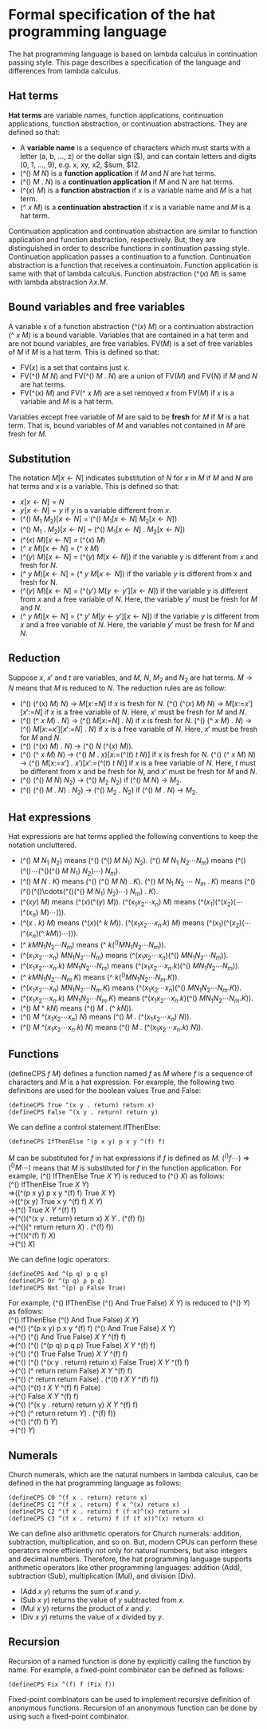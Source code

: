# Formal specification of the hat programming language

The hat programming language is based on lambda calculus in continuation passing style.
This page describes a specification of the language and differences from lambda calculus.

## Hat terms

**Hat terms** are variable names, function applications, continuation applications, function abstraction, or continuation abstractions.
They are defined so that:
- A **variable name** is a sequence of characters which must starts with a letter (a, b, ..., z) or the dollar sign ($), and can contain letters and digits (0, 1, ..., 9), e.g. x, xy, x2, $sum, $12.
- (^() $M\ N$) is a **function application** if $M$ and $N$ are hat terms.
- (^() $M\ .\ N$) is a **continuation application** if $M$ and $N$ are hat terms.
- (^($x$) $M$) is a **function abstraction** if $x$ is a variable name and $M$ is a hat term.
- (^ $x\ M$) is a **continuation abstraction** if $x$ is a variable name and $M$ is a hat term.

Continuation application and continuation abstraction are similar to function application and function abstraction, respectively.
But, they are distinguished in order to describe functions in continuation passing style.
Continuation application passes a continuation to a function.
Continuation abstraction is a function that receives a continuatoin.
Function application is same with that of lambda calculus.
Function abstraction (^($x$) $M$) is same with lambda abstraction $\lambda x. M$.

## Bound variables and free variables

A variable x of a function abstraction (^($x$) $M$) or a continuation abstraction (^ $x\ M$) is a bound variable.
Variables that are contained in a hat term and are not bound variables, are free variables.
FV($M$) is a set of free variables of $M$ if $M$ is a hat term.
This is defined so that:
- FV($x$) is a set that contains just $x$.
- FV(^() $M\ N$) and FV(^() $M\ .\ N$) are a union of FV($M$) and FV($N$) if $M$ and $N$ are hat terms.
- FV(^($x$) $M$) and FV(^ $x\ M$) are a set removed $x$ from FV($M$) if $x$ is a variable and $M$ is a hat term.

Variables except free variable of $M$ are said to be **fresh** for $M$ if $M$ is a hat term.
That is, bound variables of $M$ and variables not contained in $M$ are fresh for $M$.

## Substitution

The notation $M[x\leftarrow N]$ indicates substitution of $N$ for $x$ in $M$ if $M$ and $N$ are hat terms and $x$ is a variable.
This is defined so that:
- $x[x\leftarrow N] = N$
- $y[x\leftarrow N] = y$ if $y$ is a variable different from $x$.
- (^() $M_1\ M_2$)[$x\leftarrow N$] = (^() $M_1[x\leftarrow N]\ M_2[x\leftarrow N]$)
- (^() $M_1\ .\ M_2$)[$x\leftarrow N$] = (^() $M_1[x\leftarrow N]\ .\ M_2[x\leftarrow N]$)
- (^($x$) $M$)[$x\leftarrow N$] = (^($x$) $M$)
- (^ $x\ M$)[$x\leftarrow N$] = (^ $x\ M$)
- (^($y$) $M$)[$x\leftarrow N$] = (^($y$) $M$[$x\leftarrow N$]) if the variable y is different from $x$ and fresh for $N$.
- (^ $y\ M$)[$x\leftarrow N$] = (^ $y\ M$[$x\leftarrow N$]) if the variable $y$ is different from $x$ and fresh for N.
- (^($y$) $M$)[$x\leftarrow N$] = (^($y'$) M[$y\leftarrow y'$][$x\leftarrow N$]) if the variable $y$ is different from $x$ and a free variable of $N$.
Here, the variable $y'$ must be fresh for $M$ and $N$.
- (^ $y\ M$)[$x\leftarrow N$] = (^ $y'\ M[y\leftarrow y'][x\leftarrow N]$) if the variable $y$ is different from $x$ and a free variable of $N$.
Here, the variable $y'$ must be fresh for $M$ and $N$.

## Reduction

Suppose $x$, $x'$ and $t$ are variables, and $M$, $N$, $M_2$ and $N_2$ are hat terms.
$M$ &rarr; $N$ means that $M$ is reduced to $N$.
The reduction rules are as follow:
- (^() (^($x$) $M$) $N$) &rarr; $M$[$x$:=$N$] if $x$ is fresh for $N$.
(^() (^($x$) $M$) $N$) &rarr; $M$[$x$:=$x'$][$x'$:=$N$] if $x$ is a free variable of $N$.
Here, $x'$ must be fresh for $M$ and $N$.
- (^() (^ $x$ $M$) . $N$) &rarr; (^() $M$[$x$:=$N$] . $N$) if $x$ is fresh for $N$.
(^() (^ $x$ $M$) . $N$) &rarr; (^() $M$[$x$:=$x'$][$x'$:=$N$] . $N$) if $x$ is a free variable of $N$.
Here, $x'$ must be fresh for $M$ and $N$.
- (^() (^($x$) $M$) . $N$) &rarr; (^() $N$ (^($x$) $M$)).
- (^() (^ $x$ $M$) $N$) &rarr; (^() $M$ . $x$)[$x$:=(^($t$) $t$ $N$)] if $x$ is fresh for $N$.
(^() (^ $x$ $M$) $N$) &rarr; (^() $M$[$x$:=$x'$] . $x'$)[$x'$:=(^($t$) $t$ $N$)] if $x$ is a free variable of $N$.
Here, $t$ must be different from $x$ and be fresh for $N$, and $x'$ must be fresh for $M$ and $N$.
- (^() (^() $M$ $N$) $N_2$) &rarr; (^() $M_2$ $N_2$) if (^() $M$ $N$) &rarr; $M_2$.
- (^() (^() $M$ . $N$) . $N_2$) &rarr; (^() $M_2$ . $N_2$) if (^() $M$ . $N$) &rarr; $M_2$.

## Hat expressions

Hat expressions are hat terms applied the following conventions to keep the notation uncluttered.
- (^() $M\ N_1\ N_2$) means (^() (^() $M\ N_1$) $N_2$).
(^() $M\ N_1\ N_2 \cdots N_m$) means (^()(^()$\cdots$(^()(^() $M\ N_1$) $N_2$)$\cdots$) $N_m$).
- (^() $M\ N\ .\ K$) means (^() (^() $M\ N$) . $K$).
(^() $M\ N_1\ N_2\ \cdots\ N_m\ .\ K$) means (^()(^()(^()\cdots(^()(^() $M\ N_1$) $N_2$)$\cdots$) $N_m$) . $K$).
- (^($x y$) $M$) means (^($x$)(^($y$) $M$)).
(^($x_1 x_2 \cdots x_n$) $M$) means (^($x_1$)(^($x_2$)($\cdots$(^($x_n$) $M$)$\cdots$))).
- (^($x$ . $k$) $M$) means (^($x$)(^ $k$ $M$)).
(^($x_1 x_2 \cdots x_n . k$) $M$) means (^($x_1$)(^($x_2$)($\cdots$(^($x_n$)(^ $k M$))$\cdots$))).
- (^ $k M N_1 N_2 \cdots N_m$) means (^ $k (^() M N_1 N_2 \cdots N_m$)).
- (^($x_1 x_2 \cdots x_n$) $M N_1 N_2 \cdots N_m$) means (^($x_1 x_2 \cdots x_n$)(^() $M N_1 N_2 \cdots N_m$)).
- (^($x_1 x_2 \cdots x_n . k$) $M N_1 N_2 \cdots N_m$) means (^($x_1 x_2 \cdots x_n . k$)(^() $M N_1 N_2 \cdots N_m$)).
- (^ $k M N_1 N_2 \cdots N_m . K$) means (^ $k (^() M N_1 N_2 \cdots N_m . K$)).
- (^($x_1 x_2 \cdots x_n$) $M N_1 N_2 \cdots N_m . K$) means (^($x_1 x_2 \cdots x_n$)(^() $M N_1 N_2 \cdots N_m . K$)).
- (^($x_1 x_2 \cdots x_n . k$) $M N_1 N_2 \cdots N_m . K$) means (^($x_1 x_2 \cdots x_n . k$)(^() $M N_1 N_2 \cdots N_m . K$)).
- (^() $M$ ^ $k N$) means (^() $M$ . (^ $k N$)).
- (^() $M$ ^($x_1 x_2 \cdots x_n$) $N$) means (^() $M$ . (^($x_1 x_2 \cdots x_n$) $N$)).
- (^() $M$ ^($x_1 x_2 \cdots x_n . k$) $N$) means (^() $M$ . (^($x_1 x_2 \cdots x_n . k$) $N$)).

## Functions

(defineCPS $f\ M$) defines a function named $f$ as $M$ where $f$ is a sequence of characters and $M$ is a hat expression.
For example, the following two definitions are used for the boolean values True and False:
```
(defineCPS True ^(x y . return) return x)
(defineCPS False ^(x y . return) return y)
```
We can define a control statement IfThenElse:
```
(defineCPS IfThenElse ^(p x y) p x y ^(f) f)
```
$M$ can be substituted for $f$ in hat expressions if $f$ is defined as $M$.
$(^() f \cdots)$ &rArr; $(^() M \cdots)$ means that $M$ is substituted for $f$ in the function application.
For example, (^() IfThenElse True $X\ Y$) is reduced to (^() $X$) as follows:  
(^() IfThenElse True $X\ Y$)  
&rArr;((^(p x y) p x y ^(f) f) True $X\ Y$)  
&rarr;((^(x y) True x y ^(f) f) $X\ Y$)  
&rarr;(^() True $X\ Y$ ^(f) f)  
&rArr;(^()(^(x y . return) return x) $X\ Y$ . (^(f) f))  
&rarr;(^()(^ return return $X$) . (^(f) f))  
&rarr;(^()(^(f) f) $X$)  
&rarr;(^() $X$)

We can define logic operators:
```
(defineCPS And ^(p q) p q p)
(defineCPS Or ^(p q) p p q)
(defineCPS Not ^(p) p False True)
```
For example, (^() IfThenElse (^() And True False) $X\ Y$) is reduced to (^() $Y$) as follows:  
(^() IfThenElse (^() And True False) $X\ Y$)  
&rArr;(^() (^(p x y) p x y ^(f) f) (^() And True False) $X\ Y$)  
&rarr;(^() (^() And True False) $X\ Y$ ^(f) f)  
&rArr;(^() (^() (^(p q) p q p) True False) $X\ Y$ ^(f) f)  
&rarr;(^() (^() True False True) $X\ Y$ ^(f) f)  
&rArr;(^() (^() (^(x y . return) return x) False True) $X\ Y$ ^(f) f)  
&rarr;(^() (^ return return False) $X\ Y$ ^(f) f)  
&rarr;(^() (^ return return False) . (^($t$) $t\ X\ Y$ ^(f) f))  
&rarr;(^() (^($t$) $t\ X\ Y$ ^(f) f) False)  
&rarr;(^() False $X\ Y$ ^(f) f)  
&rArr;(^() (^(x y . return) return y) $X\ Y$ ^(f) f)  
&rarr;(^() (^ return return $Y$) . (^(f) f))  
&rarr;(^() (^(f) f) $Y$)  
&rarr;(^() $Y$)  

## Numerals

Church numerals, which are the natural numbers in lambda calculus, can be defined in the hat programming language as follows:
```
(defineCPS C0 ^(f x . return) return x)
(defineCPS C1 ^(f x . return) f x ^(x) return x)
(defineCPS C2 ^(f x . return) f (f x)^(x) return x)
(defineCPS C3 ^(f x . return) f (f (f x))^(x) return x)
```
We can define also arithmetic operators for Church numerals: addition, subtraction, multiplication, and so on.
But, modern CPUs can perform these operators more efficiently not only for natural numbers, but also integers and decimal numbers.
Therefore, the hat programming language supports arithmetic operators like other programming languages: addition (Add), subtraction (Sub), multiplication (Mul), and division (Div).
- (Add $x\ y$) returns the sum of $x$ and $y$.
- (Sub $x\ y$) returns the value of $y$ subtracted from $x$.
- (Mul $x\ y$) returns the product of $x$ and $y$.
- (Div $x\ y$) returns the value of $x$ divided by $y$.

## Recursion

Recursion of a named function is done by explicitly calling the function by name.
For example, a fixed-point combinator can be defined as follows:
```
(defineCPS Fix ^(f) f (Fix f))
```
Fixed-point combinators can be used to implement recursive definition of anonymous functions.
Recursion of an anonymous function can be done by using such a fixed-point combinator.



<!--
&larr;
&rarr;
$\downarrow$
$\leftarrow$
-->
